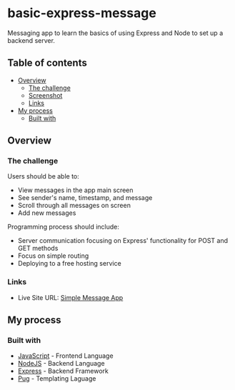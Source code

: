 # basic-express-message

Messaging app to learn the basics of using Express and Node to set up a backend server.

## Table of contents

- [Overview](#overview)
  - [The challenge](#the-challenge)
  - [Screenshot](#screenshot)
  - [Links](#links)
- [My process](#my-process)
  - [Built with](#built-with)

## Overview

### The challenge

Users should be able to:

- View messages in the app main screen
- See sender's name, timestamp, and message
- Scroll through all messages on screen
- Add new messages

Programming process should include:

- Server communication focusing on Express' functionality for POST and GET methods
- Focus on simple routing
- Deploying to a free hosting service

### Links

- Live Site URL: [Simple Message App](https://stormy-plains-57083.herokuapp.com/)

## My process

### Built with

- [JavaScript](https://www.javascript.com/) - Frontend Language
- [NodeJS](https://nodejs.dev/en/) - Backend Language
- [Express](https://expressjs.com/) - Backend Framework
- [Pug](https://pugjs.org/) - Templating Laguage
